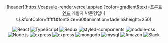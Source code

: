 <div align="center">

<br/>

![header](https://capsule-render.vercel.app/api?color=gradient&text=프론트엔드 개발자 박준형입니다.&fontColor=ffffff&fontSize=60&animation=fadeIn&height=250)
 
![React](https://img.shields.io/badge/React-61DAEB?style=flat-square&logo=React&logoColor=white)
![TypeScript](https://img.shields.io/badge/TypeScript-3178C6?style=flat-square&logo=TypeScript&logoColor=white)
![Redux](https://img.shields.io/badge/Redux-764ABC?style=flat-square&logo=Redux&logoColor=white)
![styled-components](https://img.shields.io/badge/Styled_components-DB7093?style=flat-square&logo=Styled-components&logoColor=white)
![module-css](https://img.shields.io/badge/module--css-1572B6?style=flat-square&logo=css-Wizardry&logoColor=white)
</br>
![Node.js](https://img.shields.io/badge/Node.js-339933?style=flat-square&logo=Node.js&logoColor=white)
![express](https://img.shields.io/badge/express-000000?style=flat-square&logo=Express&logoColor=white)
![express](https://img.shields.io/badge/JWT-000000?style=flat-square&logo=JSON-Web-Tokens&logoColor=white)
![mongodb](https://img.shields.io/badge/mongodb-47A248?style=flat-square&logo=mongodb&logoColor=white)
![mysql](https://img.shields.io/badge/MySQL-4479A1?style=flat-square&logo=mysql&logoColor=white)
![Amazon](https://img.shields.io/badge/AmazonAWS-FF9900?style=flat-square&logo=amazon-AWS&logoColor=black)
![Slack](https://img.shields.io/badge/Slack-4A154B?style=flat-square&logo=Slack&logoColor=white)


</div>
